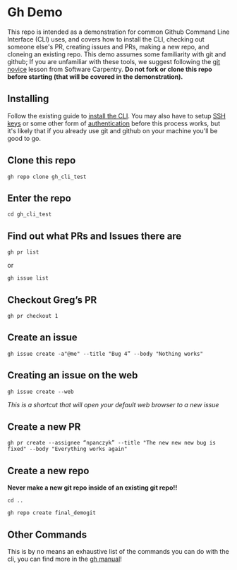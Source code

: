 # Gh Demo

This repo is intended as a demonstration for common Github Command Line 
Interface (CLI) uses, and covers how to install the CLI, checking out 
someone else's PR, creating issues and PRs, making a new repo, and 
cloneing an existing repo. This demo assumes some familiarity with git 
and github; If you are unfamiliar with these tools, we suggest following 
the [git novice](https://swcarpentry.github.io/git-novice/) lesson from 
Software Carpentry. **Do not fork or clone this repo before starting 
(that will be covered in the demonstration).**

## Installing 
Follow the existing guide to 
[install the CLI](https://cli.github.com/manual/installation). 
You may also have to setup 
[SSH keys](https://docs.github.com/en/enterprise-server@3.0/authentication/connecting-to-github-with-ssh/adding-a-new-ssh-key-to-your-github-account) 
or some other form of 
[authentication](https://docs.github.com/en/enterprise-server@3.0/authentication) 
before this process works, but it's likely that if you already use git and github 
on your machine you'll be good to go. 

## Clone this repo
`gh repo clone gh_cli_test`

## Enter the repo
`cd gh_cli_test`

## Find out what PRs and Issues there are
`gh pr list`

or 

`gh issue list`

## Checkout Greg’s PR
`gh pr checkout 1`

## Create an issue 
`gh issue create -a"@me" --title "Bug 4” --body "Nothing works"`

## Creating an issue on the web
`gh issue create --web`

*This is a shortcut that will open your default web browser to a new issue*

## Create a new PR
`gh pr create --assignee “npanczyk” --title "The new new new bug is fixed" --body "Everything works again"`

## Create a new repo
**Never make a new git repo inside of an existing git repo!!**

`cd ..` 

`gh repo create final_demogit`

## Other Commands
This is by no means an exhaustive list of the commands you can do with the cli, you can find more in the [gh manual](https://cli.github.com/manual/gh)!
